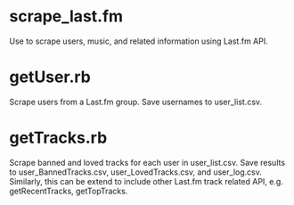 # scrape_last.fm
Use to scrape users, music, and related information using Last.fm API.
 
# getUser.rb
Scrape users from a Last.fm group. Save usernames to user_list.csv.

# getTracks.rb
Scrape banned and loved tracks for each user in user_list.csv. Save results to user_BannedTracks.csv, user_LovedTracks.csv, and user_log.csv.
Similarly, this can be extend to include other Last.fm track related API, e.g. getRecentTracks, getTopTracks.
